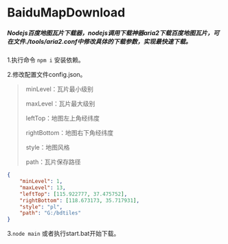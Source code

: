 # BaiduMapDownload
##### Nodejs百度地图瓦片下载器，nodejs调用下载神器aria2下载百度地图瓦片，可在文件./tools/aria2.conf中修改具体的下载参数，实现最快速下载。

1.执行命令 `npm i` 安装依赖。

2.修改配置文件config.json。

> ​	minLevel：瓦片最小级别
>
> ​	maxLevel：瓦片最大级别
>
> ​	leftTop：地图左上角经纬度
>
> ​	rightBottom：地图右下角经纬度
>
> ​	style：地图风格
>
> ​	path：瓦片保存路径

```json
{
    "minLevel": 1,
    "maxLevel": 13,
    "leftTop": [115.922777, 37.475752],
    "rightBottom": [118.673173, 35.717931],
    "style": "pl",
    "path": "G:/bdtiles"
}

```

3.`node main` 或者执行start.bat开始下载。